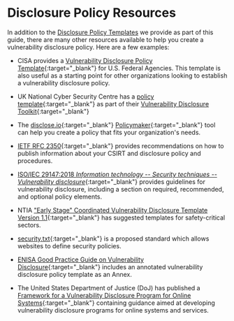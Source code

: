 # Disclosure Policy Resources

<!--start-->

In addition to the [Disclosure Policy Templates](./index.md) we provide as part of this guide,
there are many other resources available to help you create a vulnerability disclosure policy.
Here are a few examples:

- CISA provides a [Vulnerability Disclosure Policy Template](https://www.cisa.gov/vulnerability-disclosure-policy-template){:target="_blank"}
  for U.S. Federal Agencies. This template is also useful as a starting point for other organizations
  looking to establish a vulnerability disclosure policy.

- UK National Cyber Security Centre has a [policy template](https://github.com/ukncsc/Vulnerability-Disclosure){:target="_blank"} as part of their
  [Vulnerability Disclosure Toolkit](https://www.ncsc.gov.uk/information/vulnerability-disclosure-toolkit){:target="_blank"}

- The [disclose.io](https://disclose.io/){:target="_blank"} [Policymaker](https://policymaker.disclose.io/policymaker/introduction){:target="_blank"} tool can help you create a policy that fits your organization's needs.

- [IETF RFC 2350](https://datatracker.ietf.org/doc/html/rfc2350){:target="_blank"} provides recommendations on how to publish information about your CSIRT and disclosure policy and procedures.

- [ISO/IEC 29147:2018 *Information technology -- Security techniques -- Vulnerability disclosure*](https://www.iso.org/standard/72311.html){:target="_blank"} provides guidelines for vulnerability disclosure, including a section on required, recommended, and optional policy elements.

- NTIA ["Early Stage" Coordinated Vulnerability Disclosure Template Version 1.1](https://www.ntia.doc.gov/files/ntia/publications/ntia_vuln_disclosure_early_stage_template.pdf){:target="_blank"} has suggested templates for safety-critical sectors.

- [security.txt](https://securitytxt.org/){:target="_blank"} is a proposed standard which allows websites to define security policies.

- [ENISA Good Practice Guide on Vulnerability Disclosure](https://www.enisa.europa.eu/publications/vulnerability-disclosure){:target="_blank"} includes an annotated vulnerability disclosure policy template as an Annex.

- The United States Department of Justice (DoJ) has published a
  [Framework for a Vulnerability Disclosure Program for Online Systems](https://www.justice.gov/criminal-ccips/page/file/983996/download){:target="_blank"}
  containing guidance aimed at developing vulnerability disclosure programs for online systems and services.

<!--end-->
